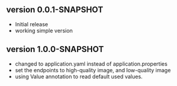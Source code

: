 ## version 0.0.1-SNAPSHOT
- Initial release
- working simple version
## version 1.0.0-SNAPSHOT
- changed to application.yaml instead of application.properties
- set the endpoints to high-quality image, and low-quality image
- using Value annotation to read default used values.